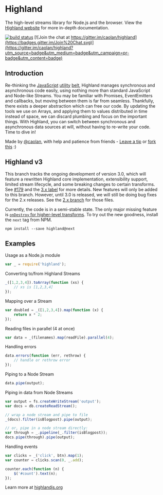 # Highland

The high-level streams library for Node.js and the browser.
View the [Highland website](http://highlandjs.org) for more in-depth
documentation.

[![build status](https://secure.travis-ci.org/caolan/highland.png)](http://travis-ci.org/caolan/highland)
[![Join the chat at https://gitter.im/caolan/highland](https://badges.gitter.im/Join%20Chat.svg)](https://gitter.im/caolan/highland?utm_source=badge&utm_medium=badge&utm_campaign=pr-badge&utm_content=badge)

## Introduction

Re-thinking the [JavaScript](http://underscorejs.org)
[utility](http://lodash.com) [belt](https://github.com/caolan/async),
Highland manages synchronous and asynchronous code easily, using nothing more than
standard JavaScript and Node-like Streams.
You may be familiar with Promises, EventEmitters and callbacks, but moving
between them is far from seamless. Thankfully, there exists a deeper abstraction
which can free our code. By updating the tools we use on Arrays, and applying them
to values distributed in time instead of space, we can discard plumbing and
focus on the important things. With Highland, you can switch between
synchronous and asynchronous data sources at will, without having to
re-write your code. Time to dive in!

Made by <a href="http://twitter.com/caolan">@caolan</a>, with help and patience from friends - <a href="http://gittip.com/caolan">Leave a tip</a> or <a href="https://github.com/caolan/highland">fork this</a> :)

## Highland v3
This branch tracks the ongoing development of version 3.0, which will feature a
rewritten Highland core implementation, extensibility support, limited stream
lifecycle, and some breaking changes to certain transforms.  See
[#179](https://github.com/caolan/highland/issues/179) and the [3.x
label](https://github.com/caolan/highland/issues?utf8=%E2%9C%93&q=label%3A3.x%20)
for more details. New features will only be added to this branch. However,
until 3.0 is released, we will still be doing bug fixes for the 2.x releases.
See the [2.x branch](https://github.com/caolan/highland/tree/2.x) for those
files.

Currently, the code is in a semi-stable state. The only major missing feature
is [`onDestroy` for higher-level
transforms](https://github.com/caolan/highland/issues/412). To try out the new
goodness, install the `next` tag from NPM.

```
npm install --save highland@next
```


## Examples

Usage as a Node.js module

```javascript
var _ = require('highland');
```

Converting to/from Highland Streams

```javascript
_([1,2,3,4]).toArray(function (xs) {
    // xs is [1,2,3,4]
});
```

Mapping over a Stream

```javascript
var doubled = _([1,2,3,4]).map(function (x) {
    return x * 2;
});
```

Reading files in parallel (4 at once)

```javascript
var data = _(filenames).map(readFile).parallel(4);
```

Handling errors

```javascript
data.errors(function (err, rethrow) {
    // handle or rethrow error
});
```

Piping to a Node Stream

```javascript
data.pipe(output);
```

Piping in data from Node Streams

```javascript
var output = fs.createWriteStream('output');
var docs = db.createReadStream();

// wrap a node stream and pipe to file
_(docs).filter(isBlogpost).pipe(output);

// or, pipe in a node stream directly:
var through = _.pipeline(_.filter(isBlogpost));
docs.pipe(through).pipe(output);
```

Handling events

```javascript
var clicks = _('click', btn).map(1);
var counter = clicks.scan(0, _.add);

counter.each(function (n) {
    $('#count').text(n);
});
```

Learn more at [highlandjs.org](http://highlandjs.org)
